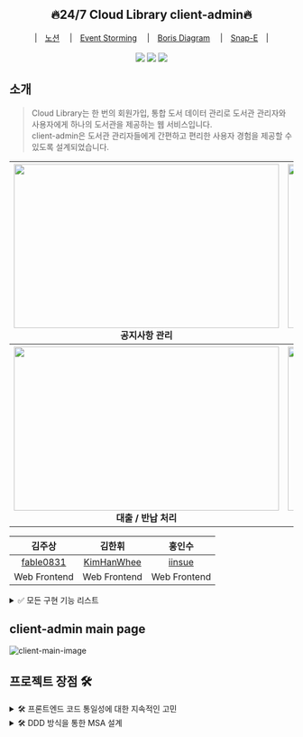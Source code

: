 <div align="center">
  <h2>🔥24/7 Cloud Library client-admin🔥</h2>
  |　<a href="https://www.notion.so/Cloud-Library-b9bb2c8ddbc241f5b4d8c160208cf108">노션</a>　
  |　<a href="https://metroretro.io/board/LB5JSXC2NCBV">Event Storming</a>　
  |　<a href="https://www.marimba.team/board/7ffcfbc5-0bef-4c77-bb9f-a630a6f18ec6">Boris Diagram</a>　
  |　<a href="https://www.figma.com/file/HHNzpgsiaHdkr8lDSwAQo5/Cloud-Library?node-id=0%3A1">Snap-E</a>　|　
  <br>
</div>
<br>
<div align="center">
  <img src="https://img.shields.io/badge/React-17.0.2-61DAFB?logo=React">
  <img src="https://img.shields.io/badge/node-16.15.0-339933?logo=node.js"> 
  <img src="https://img.shields.io/badge/Sass-7.01-009639?logo=Sass"> 
</div>

## 소개

> Cloud Library는 한 번의 회원가입, 통합 도서 데이터 관리로 도서관 관리자와 사용자에게 하나의 도서관을 제공하는 웹 서비스입니다.   
> client-admin은 도서관 관리자들에게 간편하고 편리한 사용자 경험을 제공할 수 있도록 설계되었습니다.

<div align="center">
<table>
<thead>
  <tr>
    <th>
      <div>
        <img src="https://user-images.githubusercontent.com/93421415/168949812-0e30f0d6-36ae-4634-a297-7f1a9bd229cd.gif" width="470" height="290">
      </div>
      공지사항 관리
    </th>
    <th>
      <div>
        <img src="https://user-images.githubusercontent.com/93421415/168949759-522f0fc5-6236-4f84-a123-a1f57f8b38b1.gif" width="470" height="290">
      </div>
      도서 등록
    </th>
  </tr>
</thead>
<tbody>
  <tr>
    <th>
      <div>
        <img src="https://user-images.githubusercontent.com/93421415/168946409-0b3c1e27-e657-4fbe-bed0-3db40c214f8a.gif" width="470" height="290">
      </div>
      대출 / 반납 처리
    </th>
    <th>
      <div>
       <img src="https://user-images.githubusercontent.com/93421415/168946409-0b3c1e27-e657-4fbe-bed0-3db40c214f8a.gif" width="470" height="290">
      </div>
       관리자 정보 수정
    </th>
  </tr>
</tbody>
</table>

| 김주상 | 김한휘 | 홍인수 |
|:--------:|:--------:|:--------:|
| [fable0831](https://github.com/fable0831) | [KimHanWhee](https://github.com/KimHanWhee) | [iinsue](https://github.com/iinsue) | |
| Web Frontend | Web Frontend | Web Frontend |
  
  </div>

<details>
<summary>✅ 모든 구현 기능 리스트</summary>
<br>
  
**관리자 메인 페이지**

- 공통 메인 페이지에서 관리자 로그인 시 진입 가능

**공지사항 관리**

- 도서관 별 공지사항 등록, 수정, 삭제 가능
- 공지사항 / 이용 규정 / 오시는 길로 분류

**관리자 마이 페이지**

- 관리자 정보 수정 가능
  
**도서 관리 페이지**

- 도서 등록, 수정, 삭제 가능
  
**대출 관리**

- 도서 대출 /반납 처리 => 처리 후 대출 가능/ 불가능 상태 변경
- 도서 목록에서 각 도서 별 상세 페이지 조회 가능
- 도서 상세 페이지에서 제재 유저 blacklist 등록 가능 -> blacklist 페이지에서 조회 및 삭제 가능
- 도서 검색 기능
- 도서관 or category(총류) 별 필터 기능

 **도서관 관리**

- 도서관 등록, 수정, 삭제 기능

</details>

## client-admin main page
![client-main-image](https://user-images.githubusercontent.com/93421415/168944389-570d4aed-6409-4a52-97e0-fa9b1432e7e8.gif)

## 프로젝트 장점 🛠
<details>
<summary>🛠 프론트엔드 코드 통일성에 대한 지속적인 고민</summary>
<br>

**협업 및 분업**을 원활하게 하기 위해 개발 시 다양한 방법을 고민

- **Git-flow** 전략을 토대로 issue 생성 -> branch 생성 -> PR -> 코드 리뷰 -> Merge 순으로 개발
- **코드 리뷰**는 모든 FE 개발자들이 함께 Discord를 통해 소통
- 매일 **Daily Scrum**을 통해 진행 방식 및 에러 사항 공유 -> Notion을 사용하여 회의 내용 정리
  
</details>

<details>
<summary>🛠 DDD 방식을 통한 MSA 설계</summary>
<br>
  
Domain Driven Design 방식을 통해 MSA 프로젝트 기획.
- client는 **client-admin**과 **client-user**로 인스턴스 분리
- 다양한 **협업 tool**을 사용하여 DDD 단계별로 기획(MetroRetro / Marimba / Figma)
- 전체 개발 기간 중 절반을 오롯히 기획에 투자 => **프로젝트 구조**의 완성도를 높임
  
</details>
